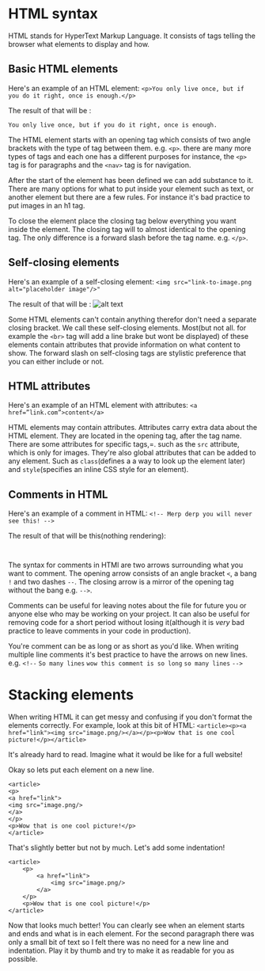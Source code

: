# HTML syntax
HTML stands for HyperText Markup Language. It consists of tags telling the browser what elements to display and how.

## Basic HTML elements
Here's an example of an HTML element:
`<p>You only live once, but if you do it right, once is enough.</p>`

The result of that will be :

    You only live once, but if you do it right, once is enough.

The HTML element starts with an opening tag which consists of two angle brackets with the type of tag between them. e.g. `<p>`. there are many more types of tags and each one has a different purposes for instance, the `<p>` tag is for paragraphs and the `<nav>` tag is for navigation.

After the start of the element has been defined we can add substance to it. There are many options for what to put inside your element such as text, or another element but there are a few rules. For instance it's bad practice to put images in an h1 tag.

To close the element place the closing tag below everything you want inside the element. The closing tag will to almost identical to the opening tag. The only difference is a forward slash before the tag name. e.g. `</p>`.

## Self-closing elements
Here's an example of a self-closing element:
`<img src="link-to-image.png alt="placeholder image"/>"`

The result of that will be :
![alt text](http://lorempixel.com/output/cats-q-c-100-100-1.jpg "placeholder image")

Some HTML elements can't contain anything therefor don't need a separate closing bracket. We call these self-closing elements. Most(but not all. for example the `<br>` tag will add a line brake but wont be displayed) of these elements contain attributes that provide information on what content to show. The forward slash on self-closing tags are stylistic preference that you can either include or not.

## HTML attributes
Here's an example of an HTML element with attributes:
`<a href=”link.com”>content</a>`

HTML elements may contain attributes. Attributes carry extra data about the HTML element. They are located in the opening tag, after the tag name. There are some attributes for specific tags,=. such as the `src` attribute, which is only for images. They're also global attributes that can be added to any element. Such as `class`(defines a a way to look up the element later)
and `style`(specifies an inline CSS style for an element).
## Comments in HTML
Here's an example of a comment in HTML:
`<!-- Merp derp you will never see this! -->`

The result of that will be this(nothing rendering):

     

The syntax for comments in HTMl are two arrows surrounding what you want to comment. The opening arrow consists of an angle bracket `<`, a bang `!` and two dashes `--`. The closing arrow is a mirror of the opening tag without the bang e.g. `-->`.

Comments can be useful for leaving notes about the file for future you or anyone else who may be working on your project. It can also be useful for removing code for a short period without losing it(although it is *very* bad practice to leave comments in your code in production).

You're comment can be as long or as short as you'd like. When writing multiple line comments it's best practice to have the arrows on new lines.
e.g.
`<!--`
`So many lines`
`wow this comment is so long`
`so many lines`
`-->`

# Stacking elements
When writing HTML it can get messy and confusing if you don't format the elements correctly.
For example, look at this bit of HTML:
`<article><p><a href="link"><img src="image.png/></a></p><p>Wow that is one cool picture!</p></article>`

It's already hard to read. Imagine what it would be like for a full website!

Okay so lets put each element on a new line.
```
<article>
<p>
<a href="link">
<img src="image.png/>
</a>
</p>
<p>Wow that is one cool picture!</p>
</article>
````

That's slightly better but not by much. Let's add some indentation!
```
<article>
    <p>
        <a href="link">
            <img src="image.png/>
        </a>
    </p>
    <p>Wow that is one cool picture!</p>
</article>
```
Now that looks much better! You can clearly see when an element starts and ends and what is in each element. For the second paragraph there was only a small bit of text so I felt there was no need for a new line and indentation. Play it by thumb and try to make it as readable for you as possible.
